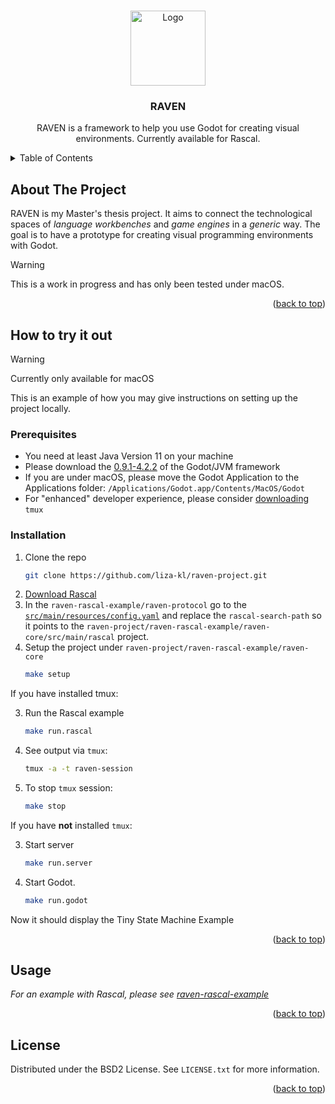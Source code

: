 <!-- Improved compatibility of back to top link: See: https://github.com/othneildrew/Best-README-Template/pull/73 -->
<a name="readme-top"></a>


<!-- PROJECT SHIELDS -->
<!--
*** I'm using markdown "reference style" links for readability.
*** Reference links are enclosed in brackets [ ] instead of parentheses ( ).
*** See the bottom of this document for the declaration of the reference variables
*** for contributors-url, forks-url, etc. This is an optional, concise syntax you may use.
*** https://www.markdownguide.org/basic-syntax/#reference-style-links

[![Contributors][contributors-shield]][contributors-url]
[![Forks][forks-shield]][forks-url]
[![Stargazers][stars-shield]][stars-url]
[![Issues][issues-shield]][issues-url]
[![MIT License][license-shield]][license-url]
[![LinkedIn][linkedin-shield]][linkedin-url]

-->


<br />
<div align="center">
  <a href="https://github.com/liza-kl/raven-project">
    <img src="https://cdn-icons-png.flaticon.com/512/5229/5229377.png" alt="Logo" width="120" height="120">
  </a>
<h3 align="center">RAVEN</h3>
 
  <p align="center">
    RAVEN is a framework to help you use Godot for creating visual environments. Currently available for Rascal.
    <br />
  <!--  <a href="https://github.com/liza-kl/raven-project"><strong>Explore the docs »</strong></a> 
    <br />
    <br />
 <a href="https://github.com/liza-kl/raven-project">View Demo</a>
    ·
    <a href="https://github.com/liza-kl/raven-project/issues/new?labels=bug&template=bug-report---.md">Report Bug</a>
    ·
    <a href="https://github.com/liza-kl/raven-project/issues/new?labels=enhancement&template=feature-request---.md">Request Feature</a> -->
  </p>
</div>



<!-- TABLE OF CONTENTS -->
<details>
  <summary>Table of Contents</summary>
  <ol>
    <li>
      <a href="#about-the-project">About The Project</a>
      <ul>
        <li><a href="#built-with">Built With</a></li>
      </ul>
    </li>
    <li>
      <a href="#getting-started">Getting Started</a>
      <ul>
        <li><a href="#prerequisites">Prerequisites</a></li>
        <li><a href="#installation">Installation</a></li>
      </ul>
    </li>
    <li><a href="#usage">Usage</a></li>
    <li><a href="#roadmap">Roadmap</a></li>
    <li><a href="#contributing">Contributing</a></li>
    <li><a href="#license">License</a></li>
    <li><a href="#contact">Contact</a></li>
    <li><a href="#acknowledgments">Acknowledgments</a></li>
  </ol>
</details>



<!-- ABOUT THE PROJECT -->
## About The Project

<!-- [![Product Name Screen Shot][product-screenshot]](https://example.com)-->

RAVEN is my Master's thesis project. It aims to connect the technological spaces of _language workbenches_
and _game engines_ in a _generic_ way. The goal is to have a prototype for creating visual programming environments with Godot. 

> [!WARNING]  
> This is a work in progress and has only been tested under macOS.


<p align="right">(<a href="#readme-top">back to top</a>)</p>



<!--### Built With
* [![Rascal][Rascal]][Next-url]
* [![Godot][Godot]][Next-url]
* [![Godot][Java]][Next-url]


<p align="right">(<a href="#readme-top">back to top</a>)</p> -->



<!-- GETTING STARTED -->
## How to try it out
> [!WARNING]  
> Currently only available for macOS

This is an example of how you may give instructions on setting up the project locally.


### Prerequisites

- You need at least Java Version 11 on your machine
- Please download the [0.9.1-4.2.2](https://github.com/utopia-rise/godot-kotlin-jvm/releases/tag/0.9.1-4.2.2) of the Godot/JVM framework
- If you are under macOS, please move the Godot Application to the Applications folder: `/Applications/Godot.app/Contents/MacOS/Godot` 
- For "enhanced" developer experience, please consider [downloading](https://github.com/tmux/tmux/wiki) `tmux` 

### Installation

1. Clone the repo
   ```sh
   git clone https://github.com/liza-kl/raven-project.git
   ```
2. [Download Rascal](https://github.com/usethesource/rascal/releases/tag/v0.33.0)
3. In the `raven-rascal-example/raven-protocol` go to the [`src/main/resources/config.yaml`](https://github.com/liza-kl/raven-project/blob/main/raven-rascal-example/raven-protocol/src/main/resources/config.yaml) and replace the `rascal-search-path`
   so it points to the `raven-project/raven-rascal-example/raven-core/src/main/rascal` project. 
4. Setup the project under `raven-project/raven-rascal-example/raven-core`
   ```sh
   make setup
   ```

If you have installed tmux: 

3. Run the Rascal example
   ```sh
   make run.rascal
   ```
4. See output via `tmux`:
   ```sh
   tmux -a -t raven-session 
   ```
5. To stop `tmux` session:
   ```sh
   make stop
   ```
If you have **not** installed `tmux`:

3. Start server
   ```sh
   make run.server
   ```
4. Start Godot.
   ```sh
   make run.godot
   ```

Now it should display the Tiny State Machine Example
<p align="right">(<a href="#readme-top">back to top</a>)</p>



<!-- USAGE EXAMPLES -->
## Usage

_For an example with Rascal, please see [raven-rascal-example]([https://example.com](https://github.com/liza-kl/raven-project/tree/main/raven-rascal-example))_

<p align="right">(<a href="#readme-top">back to top</a>)</p>



<!-- ROADMAP 
## Roadmap

- [ ] Feature 1
- [ ] Feature 2
- [ ] Feature 3
    - [ ] Nested Feature

See the [open issues](https://github.com/liza-kl/raven-project/issues) for a full list of proposed features (and known issues).

<p align="right">(<a href="#readme-top">back to top</a>)</p>-->



<!-- CONTRIBUTING 
## Contributing

Contributions are what make the open source community such an amazing place to learn, inspire, and create. Any contributions you make are **greatly appreciated**.

If you have a suggestion that would make this better, please fork the repo and create a pull request. You can also simply open an issue with the tag "enhancement".
Don't forget to give the project a star! Thanks again!

1. Fork the Project
2. Create your Feature Branch (`git checkout -b feature/AmazingFeature`)
3. Commit your Changes (`git commit -m 'Add some AmazingFeature'`)
4. Push to the Branch (`git push origin feature/AmazingFeature`)
5. Open a Pull Request

<p align="right">(<a href="#readme-top">back to top</a>)</p>
-->


<!-- LICENSE -->
## License

Distributed under the BSD2 License. See `LICENSE.txt` for more information.

<p align="right">(<a href="#readme-top">back to top</a>)</p>





<!-- ACKNOWLEDGMENTS 
## Acknowledgments

* []()
* []()
* []()

<p align="right">(<a href="#readme-top">back to top</a>)</p>-->



<!-- MARKDOWN LINKS & IMAGES -->
<!-- https://www.markdownguide.org/basic-syntax/#reference-style-links -->
[contributors-shield]: https://img.shields.io/github/contributors/liza-kl/raven-project.svg?style=for-the-badge
[contributors-url]: https://github.com/liza-kl/raven-project/graphs/contributors
[forks-shield]: https://img.shields.io/github/forks/liza-kl/raven-project.svg?style=for-the-badge
[forks-url]: https://github.com/liza-kl/raven-project/network/members
[stars-shield]: https://img.shields.io/github/stars/liza-kl/raven-project.svg?style=for-the-badge
[stars-url]: https://github.com/liza-kl/raven-project/stargazers
[issues-shield]: https://img.shields.io/github/issues/liza-kl/raven-project.svg?style=for-the-badge
[issues-url]: https://github.com/liza-kl/raven-project/issues
[license-shield]: https://img.shields.io/github/license/liza-kl/raven-project.svg?style=for-the-badge
[license-url]: https://github.com/liza-kl/raven-project/blob/master/LICENSE.txt
[linkedin-shield]: https://img.shields.io/badge/-LinkedIn-black.svg?style=for-the-badge&logo=linkedin&colorB=555
[linkedin-url]: https://linkedin.com/in/linkedin_username
[product-screenshot]: images/screenshot.png
[Next.js]: https://img.shields.io/badge/next.js-000000?style=for-the-badge&logo=nextdotjs&logoColor=white
[Next-url]: https://nextjs.org/
[React.js]: https://img.shields.io/badge/React-20232A?style=for-the-badge&logo=react&logoColor=61DAFB
[React-url]: https://reactjs.org/
[Vue.js]: https://img.shields.io/badge/Vue.js-35495E?style=for-the-badge&logo=vuedotjs&logoColor=4FC08D
[Vue-url]: https://vuejs.org/
[Angular.io]: https://img.shields.io/badge/Angular-DD0031?style=for-the-badge&logo=angular&logoColor=white
[Angular-url]: https://angular.io/
[Svelte.dev]: https://img.shields.io/badge/Svelte-4A4A55?style=for-the-badge&logo=svelte&logoColor=FF3E00
[Svelte-url]: https://svelte.dev/
[Laravel.com]: https://img.shields.io/badge/Laravel-FF2D20?style=for-the-badge&logo=laravel&logoColor=white
[Laravel-url]: https://laravel.com
[Bootstrap.com]: https://img.shields.io/badge/Bootstrap-563D7C?style=for-the-badge&logo=bootstrap&logoColor=white
[Bootstrap-url]: https://getbootstrap.com
[JQuery.com]: https://img.shields.io/badge/jQuery-0769AD?style=for-the-badge&logo=jquery&logoColor=white
[JQuery-url]: https://jquery.com 
